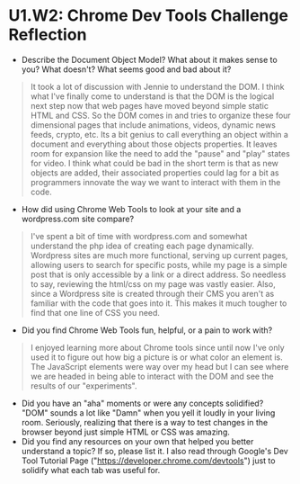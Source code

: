 # U1.W2: Chrome Dev Tools Challenge Reflection

* Describe the Document Object Model? What about it makes sense to you? What doesn't? What seems good and bad about it?
> It took a lot of discussion with Jennie to understand the DOM.  I think what I've finally come to understand is that the DOM is the logical next step now that web pages have moved beyond simple static HTML and CSS.  So the DOM comes in and tries to organize these four dimensional pages that include animations, videos, dynamic news feeds, crypto, etc.  Its a bit genius to call everything an object within a document and everything about those objects properties.  It leaves room for expansion like the need to add the "pause" and "play" states for video.  I think what could be bad in the short term is that as new objects are added, their associated properties could lag for a bit as programmers innovate the way we want to interact with them in the code.
* How did using Chrome Web Tools to look at your site and a wordpress.com site compare?  
>I've spent a bit of time with wordpress.com and somewhat understand the php idea of creating each page dynamically.  Wordpress sites are much more functional, serving up current pages, allowing users to search for specific posts, while my page is a simple post that is only accessible by a link or a direct address.  So needless to say, reviewing the html/css on my page was vastly easier.  Also, since a Wordpress site is created through their CMS you aren't as familiar with the code that goes into it.  This makes it much tougher to find that one line of CSS you need.
* Did you find Chrome Web Tools fun, helpful, or a pain to work with?
>I enjoyed learning more about Chrome tools since until now I've only used it to figure out how big a picture is or what color an element is.  The JavaScript elements were way over my head but I can see where we are headed in being able to interact with the DOM and see the results of our "experiments".
* Did you have an "aha" moments or were any concepts solidified? "DOM" sounds a lot like "Damn" when you yell it loudly in your living room.  Seriously, realizing that there is a way to test changes in the browser beyond just simple HTML or CSS was amazing.
* Did you find any resources on your own that helped you better understand a topic? If so, please list it.
I also read through Google's Dev Tool Tutorial Page ("https://developer.chrome.com/devtools") just to solidify what each tab was useful for.